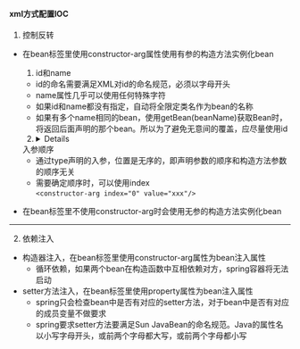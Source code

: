 #### xml方式配置IOC
1. 控制反转
- 在bean标签里使用constructor-arg属性使用有参的构造方法实例化bean
  1. id和name
   - id的命名需要满足XML对id的命名规范，必须以字母开头
   - name属性几乎可以使用任何特殊字符
   - 如果id和name都没有指定，自动将全限定类名作为bean的名称
   - 如果有多个name相同的bean，使用getBean(beanName)获取Bean时，将返回后面声明的那个bean。所以为了避免无意间的覆盖，应尽量使用id
  2. <details>
    <summary>入参顺序</summary>

    - 通过type声明的入参，位置是无序的，即声明参数的顺序和构造方法参数的顺序无关
    - 需要确定顺序时，可以使用index   
    `<constructor-arg index="0" value="xxx"/>`
     </details>

  
- 在bean标签里不使用constructor-arg时会使用无参的构造方法实例化bean
---
2. 依赖注入
- 构造器注入，在bean标签里使用constructor-arg属性为bean注入属性
   - 循环依赖，如果两个bean在构造函数中互相依赖对方，spring容器将无法启动
- setter方法注入，在bean标签里使用property属性为bean注入属性
   - spring只会检查bean中是否有对应的setter方法，对于bean中是否有对应的成员变量不做要求
   - spring要求setter方法要满足Sun JavaBean的命名规范。Java的属性名以小写字母开头，或前两个字母都大写，或前两个字母都小写


